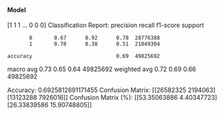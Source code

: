 #### Model
[1 1 1 ... 0 0 0]
Classification Report:
              precision    recall  f1-score   support

           0       0.67      0.92      0.78  28776388
           1       0.78      0.38      0.51  21049304

    accuracy                           0.69  49825692
   macro avg       0.73      0.65      0.64  49825692
weighted avg       0.72      0.69      0.66  49825692

Accuracy: 0.6925812691171455
Confusion Matrix:
[[26582325  2194063]
 [13123288  7926016]]
Confusion Matrix (%):
[[53.35063886  4.40347723]
 [26.33839586 15.90748805]]
